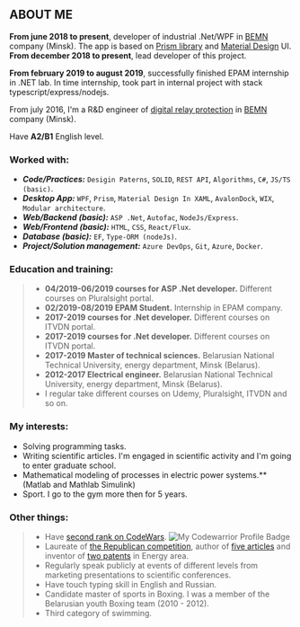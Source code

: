 ## ABOUT ME

**From june 2018 to present**, developer of industrial .Net/WPF in [BEMN](http://www.bemn.by) company (Minsk). The app is based on [Prism library](http://prismlibrary.github.io/) and [Material Design](http://materialdesigninxaml.net/) UI. **From december 2018 to present**, lead developer of this project. 

**From february 2019 to august 2019**, successfully finished EPAM internship in .NET lab. In time internship, took part in internal project with stack typescript/express/nodejs.

From july 2016, I'm a R&D engineer of [digital relay protection](https://en.wikipedia.org/wiki/Digital_protective_relay) in [BEMN](http://www.bemn.by) company (Minsk).

Have **A2/B1** English level.

### Worked with:
- ***Code/Practices:*** `Desigin Paterns`, `SOLID`, `REST API`, `Algorithms`, `C#`, `JS/TS (basic)`.
- ***Desktop App:*** `WPF`, `Prism`, `Material Design In XAML`, `AvalonDock`, `WIX`, `Modular architecture`.
- ***Web/Backend (basic):*** `ASP .Net`, `Autofac`, `NodeJs/Express`.
- ***Web/Frontend (basic):*** `HTML`, `CSS`, `React/Flux`.
- ***Database (basic):*** `EF`, `Type-ORM (nodeJs)`.
- ***Project/Solution management:*** `Azure DevOps`, `Git`, `Azure`, `Docker`.

### Education and training:

> - **04/2019-06/2019 courses for ASP .Net developer.** Different courses on Pluralsight portal. 
> - **02/2019-08/2019 EPAM Student.** Internship in EPAM company.
> - **2017-2019 courses for .Net developer.** Different courses on ITVDN portal.
> - **2017-2019 courses for .Net developer.** Different courses on ITVDN portal.
> - **2017-2019 Master of technical sciences.** Belarusian National Technical University, energy department, Minsk (Belarus).
> - **2012-2017 Electrical engineer.** Belarusian National Technical University, energy department, Minsk (Belarus).
> - I regular take different courses on Udemy, Pluralsight, ITVDN and so on.

### My interests:

- Solving programming tasks.
- Writing scientific articles. I'm engaged in scientific activity and I'm going to enter graduate school.
- Mathematical modeling of processes in electric power systems.** (Matlab and Mathlab Simulink)
- Sport. I go to the gym more then for 5 years.

### Other things:

> - Have [second rank on CodeWars](https://www.codewars.com/users/VladKachenya). ![My Codewarrior Profile Badge](https://www.codewars.com/users/VladKachenya/badges/small)
> - Laureate of [the Republican competition](http://www.sws.bsu.by/%D0%A0%D0%B5%D0%B7%D1%83%D0%BB%D1%8C%D1%82%D0%B0%D1%82%D1%8B%20%D0%BF%D0%BE%20%D0%B2%D1%83%D0%B7%D0%B0%D0%BC-%D1%81%D0%B5%D0%BA%D1%86-%D0%BA%D0%B0%D1%82%D0%B5%D0%B3(%D0%B0%D0%B2%D1%82%D0%BE%D1%80%D1%8B_%D1%80%D1%83%D0%BA%D0%BE%D0%B2_%D1%80%D0%B0%D0%B1%D0%BE%D1%82%D0%B0)%D0%B4%D0%BB%D1%8F%20%D1%81%D0%B0%D0%B9%D1%82%D0%B0.pdf), author of [five articles](https://www.scopus.com/authid/detail.uri?authorId=57199259310) and inventor of [two patents](https://www.eapo.org/ru/search.html?search_string=%D0%9A%D0%B0%D1%87%D0%B5%D0%BD%D1%8F) in Energy area.
> - Regularly speak publicly at events of different levels from marketing presentations to scientific conferences.
> - Have touch typing skill in English and Russian.
> - Candidate master of sports in Boxing. I was a member of the Belarusian youth Boxing team (2010 - 2012).
> - Third category of swimming.
